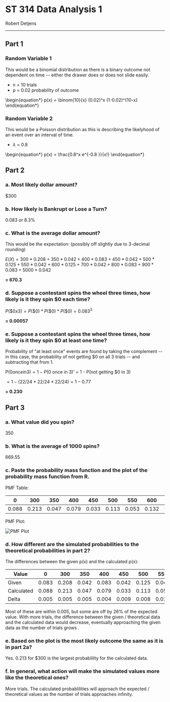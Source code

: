 # ST 314 Data Analysis 1

Robert Detjens

---

## Part 1

### Random Variable 1

This would be a binomial distribution as there is a binary outcome not dependent on time -- either the drawer does or does not slide easily.

- n = 10 trials
- p = 0.02 probability of outcome

\begin{equation*}
p(x) = \binom{10}{x} (0.02)^x (1-0.02)^{10-x}
\end{equation*}

### Random Variable 2

This would be a Poisson distribution as this is describing the likelyhood of an event over an interval of time.

- $\lambda$ = 0.8

\begin{equation*}
p(x) = \frac{0.8^x e^{-0.8 }}{x!}
\end{equation*}

## Part 2

### a. Most likely dollar amount?

$300

### b. How likely is Bankrupt or Lose a Turn?

0.083 or 8.3%

### c. What is the average dollar amount?

This would be the expectation: (possibly off slightly due to 3-decimal rounding)

$E(X) = 300*0.208 + 350*0.042 + 400*0.083 + 450*0.042 + 500*0.125 + 550*0.042 + 600*0.125 + 700*0.042 + 800*0.083 + 900*0.083 + 5000*0.042$

**= 670.3**

### d. Suppose a contestant spins the wheel three times, how likely is it they spin $0 each time?

$P(\$0 x3) = P(\$0) * P(\$0) * P(\$0) = 0.083^3$

**= 0.00057**

### e. Suppose a contestant spins the wheel three times, how likely is it they spin $0 at least one time?

Probability of "at least once" events are found by taking the complement -- in this case, the probability of not getting $0 on all 3 trials -- and subtracting that from 1.

P($0 once in 3) = 1 - P($0 once in 3)' = 1 - P(not getting $0 in 3)

$= 1 - (22/24 * 22/24 * 22/24) = 1 - 0.77$

**= 0.230**

## Part 3

### a. What value did you spin?

350

### b. What is the average of 1000 spins?

669.55

### c. Paste the probability mass function and the plot of the probability mass function from R.

PMF Table:

| 0     | 300   | 350   | 400   | 450   | 500   | 550   | 600   | 700   | 800   | 900   | 5000  |
|-------|-------|-------|-------|-------|-------|-------|-------|-------|-------|-------|-------|
| 0.088 | 0.213 | 0.047 | 0.079 | 0.033 | 0.113 | 0.053 | 0.132 | 0.043 | 0.076 | 0.080 | 0.043 |

PMF Plot:

![PMF Plot](https://i.imgur.com/pyLcWsp.png)

### d. How different are the simulated probabilities to the theoretical probabilities in part 2?

The differences between the given p(x) and the calculated p(x):

| Value      | 0     | 300   | 350   | 400   | 450   | 500   | 550   | 600   | 700   | 800   | 900   | 5000  |
|------------|-------|-------|-------|-------|-------|-------|-------|-------|-------|-------|-------|-------|
| Given      | 0.083 | 0.208 | 0.042 | 0.083 | 0.042 | 0.125 | 0.042 | 0.125 | 0.042 | 0.083 | 0.083 | 0.042 |
| Calculated | 0.088 | 0.213 | 0.047 | 0.079 | 0.033 | 0.113 | 0.053 | 0.132 | 0.043 | 0.076 | 0.080 | 0.043 |
| Delta      | 0.005 | 0.005 | 0.005 | 0.004 | 0.009 | 0.008 | 0.011 | 0.007 | 0.001 | 0.007 | 0.003 | 0.001 |

Most of these are within 0.005, but some are off by 26% of the expected value. With more trials, the difference between the given / theoretical data and the calculated data would decrease, eventually approaching the given data as the number of trials grows .

### e. Based on the plot is the most likely outcome the same as it is in part 2a?

Yes. 0.213 for $300 is the largest probablility for the calculated data.

### f. In general, what action will make the simulated values more like the theoretical ones?

More trials. The calculated probablilities will approach the expected / theoretical values as the number of trials approaches infinity.
